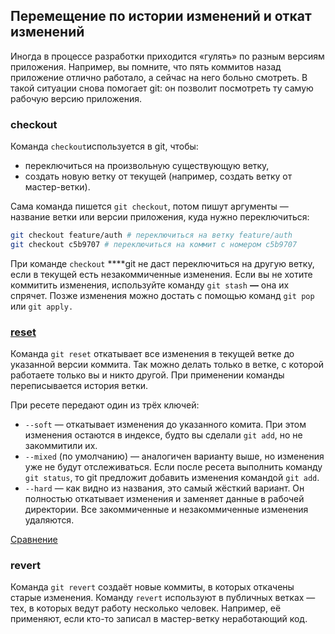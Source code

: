 ## Перемещение по истории изменений и откат изменений

Иногда в процессе разработки приходится «гулять» по разным версиям приложения. Например, вы помните, что пять коммитов назад приложение отлично работало, а сейчас на него больно смотреть. В такой ситуации снова помогает git: он позволит посмотреть ту самую рабочую версию приложения. 

### checkout

Команда `checkout`используется в git, чтобы:

- переключиться на произвольную существующую ветку,
- создать новую ветку от текущей (например, создать ветку от мастер-ветки).

Сама команда пишется `git checkout`, потом пишут аргументы — название ветки или версии приложения, куда нужно переключиться:

```bash
git checkout feature/auth # переключиться на ветку feature/auth
git checkout c5b9707 # переключиться на коммит с номером c5b9707
```

При команде `checkout` ****git не даст переключиться на другую ветку, если в текущей есть незакоммиченные изменения. Если вы не хотите коммитить изменения, используйте команду `git stash` **—** она их спрячет. Позже изменения можно достать с помощью команд `git pop` или `git apply.`

### [reset](https://git-scm.com/book/ru/v2/Инструменты-Git-Раскрытие-тайн-reset)

Команда `git reset` откатывает все изменения в текущей ветке до указанной версии коммита. Так можно делать только в ветке, с которой работаете только вы и никто другой. При применении команды переписывается история ветки.

При ресете передают один из трёх ключей:

- `--soft` — откатывает изменения до указанного комита. При этом изменения остаются в индексе, будто вы сделали `git add`, но не закоммитили их.
- `--mixed` (по умолчанию) — аналогичен варианту выше, но изменения уже не будут отслеживаться. Если после ресета выполнить команду `git status`, то git предложит добавить изменения командой `git add`.
- `--hard` — как видно из названия, это самый жёсткий вариант. Он полностью откатывает изменения и заменяет данные в рабочей директории. Все закоммиченные и незакоммиченные изменения удаляются.

[Сравнение](files/comparison.csv)

### revert

Команда `git revert` создаёт новые коммиты, в которых откачены старые изменения. Команду `revert` используют в публичных ветках — тех, в которых ведут работу несколько человек. Например, её применяют, если кто-то записал в мастер-ветку неработающий код.
